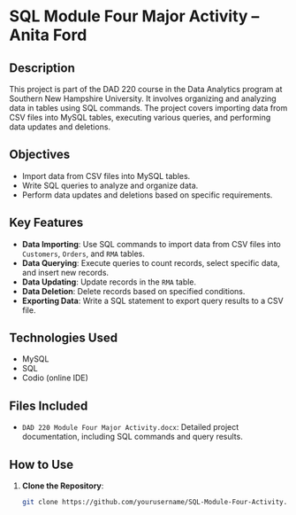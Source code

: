 # SQL Module Four Major Activity – Anita Ford

## Description

This project is part of the DAD 220 course in the Data Analytics program at Southern New Hampshire University. It involves organizing and analyzing data in tables using SQL commands. The project covers importing data from CSV files into MySQL tables, executing various queries, and performing data updates and deletions.

## Objectives

- Import data from CSV files into MySQL tables.
- Write SQL queries to analyze and organize data.
- Perform data updates and deletions based on specific requirements.

## Key Features

- **Data Importing**: Use SQL commands to import data from CSV files into `Customers`, `Orders`, and `RMA` tables.
- **Data Querying**: Execute queries to count records, select specific data, and insert new records.
- **Data Updating**: Update records in the `RMA` table.
- **Data Deletion**: Delete records based on specified conditions.
- **Exporting Data**: Write a SQL statement to export query results to a CSV file.

## Technologies Used

- MySQL
- SQL
- Codio (online IDE)

## Files Included

- `DAD 220 Module Four Major Activity.docx`: Detailed project documentation, including SQL commands and query results.

## How to Use

1. **Clone the Repository**:
   ```bash
   git clone https://github.com/yourusername/SQL-Module-Four-Activity.git

